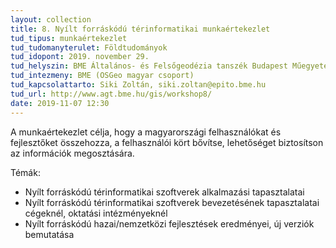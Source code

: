 ```yaml
---
layout: collection
title: 8. Nyílt forráskódú térinformatikai munkaértekezlet
tud_tipus: munkaértekezlet
tud_tudomanyterulet: Földtudományok
tud_idopont: 2019. november 29.
tud_helyszin: BME Általános- és Felsőgeodézia tanszék Budapest Műegyetem rkp. 3. K épület mf. 26.
tud_intezmeny: BME (OSGeo magyar csoport)
tud_kapcsolattarto: Siki Zoltán, siki.zoltan@epito.bme.hu
tud_url: http://www.agt.bme.hu/gis/workshop8/
date: 2019-11-07 12:30
---
```

A munkaértekezlet célja, hogy a magyarországi felhasználókat és fejlesztőket összehozza, a felhasználói kört bővítse, lehetőséget biztosítson az információk megosztására.
 
Témák:

-	Nyílt forráskódú térinformatikai szoftverek alkalmazási tapasztalatai
-	Nyílt forráskódú térinformatikai szoftverek bevezetésének tapasztalatai cégeknél, oktatási intézményeknél
-	Nyílt forráskódú hazai/nemzetközi fejlesztések eredményei, új verziók bemutatása